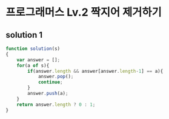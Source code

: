 # 프로그래머스 Lv.2 짝지어 제거하기

## solution 1

```javascript
function solution(s)
{
    var answer = [];
    for(a of s){
        if(answer.length && answer[answer.length-1] == a){
            answer.pop();
            continue;
        }
        answer.push(a);
    }
    return answer.length ? 0 : 1;
}
```